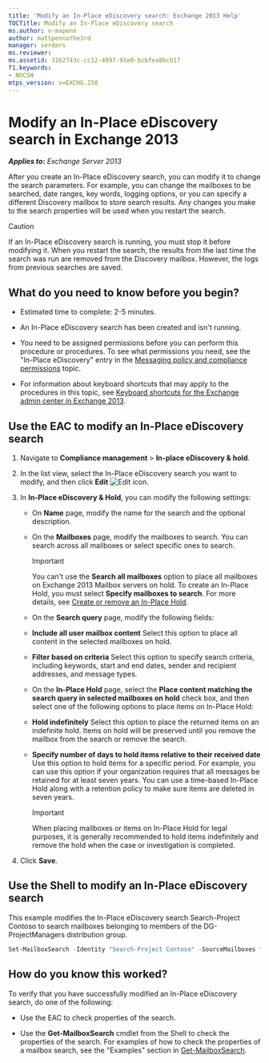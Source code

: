 ```yaml
---
title: 'Modify an In-Place eDiscovery search: Exchange 2013 Help'
TOCTitle: Modify an In-Place eDiscovery search
ms.author: v-mapenn
author: mattpennathe3rd
manager: serdars
ms.reviewer:
ms.assetid: 3162743c-cc12-4997-91e0-bcbfea8bcb17
f1.keywords:
- NOCSH
mtps_version: v=EXCHG.150
---
```


# Modify an In-Place eDiscovery search in Exchange 2013

_**Applies to:** Exchange Server 2013_

After you create an In-Place eDiscovery search, you can modify it to change the search parameters. For example, you can change the mailboxes to be searched, date ranges, key words, logging options, or you can specify a different Discovery mailbox to store search results. Any changes you make to the search properties will be used when you restart the search.

> [!CAUTION]
> If an In-Place eDiscovery search is running, you must stop it before modifying it. When you restart the search, the results from the last time the search was run are removed from the Discovery mailbox. However, the logs from previous searches are saved.

## What do you need to know before you begin?

- Estimated time to complete: 2-5 minutes.

- An In-Place eDiscovery search has been created and isn't running.

- You need to be assigned permissions before you can perform this procedure or procedures. To see what permissions you need, see the "In-Place eDiscovery" entry in the [Messaging policy and compliance permissions](messaging-policy-and-compliance-permissions-exchange-2013-help.md) topic.

- For information about keyboard shortcuts that may apply to the procedures in this topic, see [Keyboard shortcuts for the Exchange admin center in Exchange 2013](keyboard-shortcuts-in-the-exchange-admin-center-2013-help.md).

## Use the EAC to modify an In-Place eDiscovery search

1. Navigate to **Compliance management** \> **In-place eDiscovery & hold**.

2. In the list view, select the In-Place eDiscovery search you want to modify, and then click **Edit** ![Edit icon](images/ITPro_EAC_EditIcon.gif).

3. In **In-Place eDiscovery & Hold**, you can modify the following settings:

   - On **Name** page, modify the name for the search and the optional description.

   - On the **Mailboxes** page, modify the mailboxes to search. You can search across all mailboxes or select specific ones to search.

     > [!IMPORTANT]
     > You can't use the **Search all mailboxes** option to place all mailboxes on Exchange 2013 Mailbox servers on hold. To create an In-Place Hold, you must select **Specify mailboxes to search**. For more details, see [Create or remove an In-Place Hold](create-or-remove-in-place-holds-exchange-2013-help.md).

   - On the **Search query** page, modify the following fields:

   - **Include all user mailbox content** Select this option to place all content in the selected mailboxes on hold.

   - **Filter based on criteria** Select this option to specify search criteria, including keywords, start and end dates, sender and recipient addresses, and message types.

   - On the **In-Place Hold** page, select the **Place content matching the search query in selected mailboxes on hold** check box, and then select one of the following options to place items on In-Place Hold:

   - **Hold indefinitely** Select this option to place the returned items on an indefinite hold. Items on hold will be preserved until you remove the mailbox from the search or remove the search.

   - **Specify number of days to hold items relative to their received date** Use this option to hold items for a specific period. For example, you can use this option if your organization requires that all messages be retained for at least seven years. You can use a time-based In-Place Hold along with a retention policy to make sure items are deleted in seven years.

     > [!IMPORTANT]
     > When placing mailboxes or items on In-Place Hold for legal purposes, it is generally recommended to hold items indefinitely and remove the hold when the case or investigation is completed.

4. Click **Save**.

## Use the Shell to modify an In-Place eDiscovery search

This example modifies the In-Place eDiscovery search Search-Project Contoso to search mailboxes belonging to members of the DG-ProjectManagers distribution group.

```powershell
Set-MailboxSearch -Identity "Search-Project Contoso" -SourceMailboxes "DG-ProjectManagers"
```

## How do you know this worked?

To verify that you have successfully modified an In-Place eDiscovery search, do one of the following:

- Use the EAC to check properties of the search.

- Use the **Get-MailboxSearch** cmdlet from the Shell to check the properties of the search. For examples of how to check the properties of a mailbox search, see the "Examples" section in [Get-MailboxSearch](https://docs.microsoft.com/powershell/module/exchange/get-mailboxsearch).
